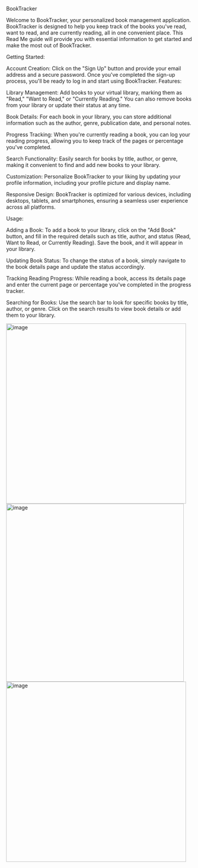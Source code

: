 BookTracker

Welcome to BookTracker, your personalized book management application. BookTracker is designed to help you keep track of the books you've read, want to read, and are currently reading, all in one convenient place. This Read Me guide will provide you with essential information to get started and make the most out of BookTracker.

Getting Started:

Account Creation: Click on the "Sign Up" button and provide your email address and a secure password. Once you've completed the sign-up process, you'll be ready to log in and start using BookTracker.
Features:

Library Management: Add books to your virtual library, marking them as "Read," "Want to Read," or "Currently Reading." You can also remove books from your library or update their status at any time.

Book Details: For each book in your library, you can store additional information such as the author, genre, publication date, and personal notes.

Progress Tracking: When you're currently reading a book, you can log your reading progress, allowing you to keep track of the pages or percentage you've completed.

Search Functionality: Easily search for books by title, author, or genre, making it convenient to find and add new books to your library.

Customization: Personalize BookTracker to your liking by updating your profile information, including your profile picture and display name.

Responsive Design: BookTracker is optimized for various devices, including desktops, tablets, and smartphones, ensuring a seamless user experience across all platforms.

Usage:

Adding a Book: To add a book to your library, click on the "Add Book" button, and fill in the required details such as title, author, and status (Read, Want to Read, or Currently Reading). Save the book, and it will appear in your library.

Updating Book Status: To change the status of a book, simply navigate to the book details page and update the status accordingly.

Tracking Reading Progress: While reading a book, access its details page and enter the current page or percentage you've completed in the progress tracker.

Searching for Books: Use the search bar to look for specific books by title, author, or genre. Click on the search results to view book details or add them to your library.

<img width="485" alt="image" src="https://github.com/Blackheadbeast/booktracker/assets/96144118/f0a4a258-af44-40a2-842a-bb9afd345fbc">

<img width="479" alt="image" src="https://github.com/Blackheadbeast/booktracker/assets/96144118/cab8f878-99b1-4765-95bf-ca2d923bc260">

<img width="485" alt="image" src="https://github.com/Blackheadbeast/booktracker/assets/96144118/a1a80357-be67-433d-b245-56bd3f466936">
